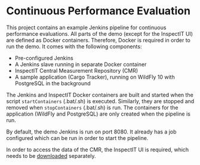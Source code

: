 # Continuous Performance Evaluation

This project contains an example Jenkins pipeline for continuous performance evaluations. All parts of the demo
(except for the InspectIT UI) are defined as Docker containers. Therefore, Docker is required in order to run
the demo. It comes with the following components:

* Pre-configured Jenkins
* A Jenkins slave running in separate Docker container
* InspectIT Central Measurement Repository (CMR)
* A sample application (Cargo Tracker), running on WildFly 10 with PostgreSQL in the background

The Jenkins and InspectIT Docker containers are built and started when the script `startContainers`
(.bat/.sh) is executed. Similarly, they are stopped and removed when `stopContainers` (.bat/.sh) is run. The
containers for the application (WildFly and PostgreSQL) are only created when the pipeline is run.

By default, the demo Jenkins is run on port 8080. It already has a job configured which can be run
in order to start the pipeline.

In order to access the data of the CMR, the InspectIT UI is required, which needs to be
[downloaded](https://github.com/inspectIT/inspectIT/releases) separately.